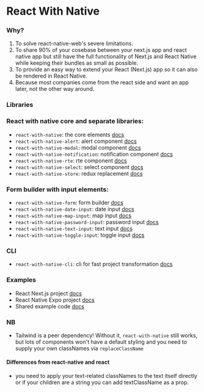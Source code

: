 # React With Native

### Why?

1. To solve react-native-web's severe limitations.
2. To share 90% of your cosebase between your next.js app and react native app but still have the full functionality of Next.js and React Native while keeping their bundles as small as possible.
3. To provide an easy way to extend your React (Next.js) app so it can also be rendered in React Native.
4. Because most companies come from the react side and want an app later, not the other way around.

### Libraries

### React with native core and separate libraries:

- `react-with-native`: the core elements [docs](./packages/react-with-native)
- `react-with-native-alert`: alert component [docs](./packages/react-with-native-alert)
- `react-with-native-modal`: modal component [docs](./packages/react-with-native-modal)
- `react-with-native-notification`: notification component [docs](./packages/react-with-native-notification)
- `react-with-native-rte`: rte component [docs](./packages/react-with-native-rte)
- `react-with-native-select`: select component [docs](./packages/react-with-native-select)
- `react-with-native-store`: redux replacement [docs](./packages/react-with-native-store)

### Form builder with input elements:

- `react-with-native-form`: form builder [docs](./packages/react-with-native-form)
- `react-with-native-date-input`: date input [docs](./packages/react-with-native-date-input)
- `react-with-native-map-input`: map input [docs](./packages/react-with-native-map-input)
- `react-with-native-password-input`: password input [docs](./packages/react-with-native-password-input)
- `react-with-native-text-input`: text input [docs](./packages/react-with-native-text-input)
- `react-with-native-toggle-input`: toggle input [docs](./packages/react-with-native-toggle-input)

### CLI

- `react-with-native-cli`: cli for fast project transformation [docs](./packages/react-with-native-cli)

### Examples

- React Next.js project [docs](./packages/react-with-native-next-example)
- React Native Expo project [docs](./packages/react-with-native-expo-example)
- Shared example code [docs](./packages/react-with-native-example-shared)

### NB

- Tailwind is a peer dependency! Without it, `react-with-native` still works, but lots of components won't have a default styling and you need to supply your own classNames via `replaceClassName`

#### Differences from react-native and react

- you need to apply your text-related classNames to the text itself directly or if your children are a string you can add textClassName as a prop.
